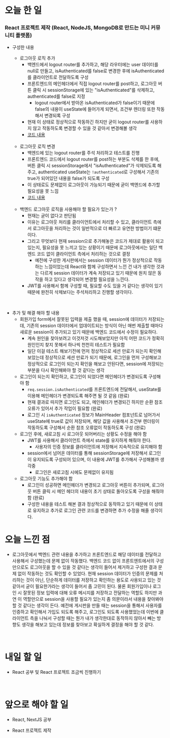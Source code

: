 # 오늘 한 일

### React 프로젝트 제작 (React, NodeJS, MongoDB로 만드는 미니 커뮤니티 플랫폼)

- 구성한 내용

  - 로그아웃 로직 추가
    - 백엔드에서 logout router를 추가하고, 해당 라우터에는 user 데이터를 null로 만들고, isAuthenticated를 false로 변경한 후에 isAuthenticated를 클라이언트로 전달하도록 구성
    - 프론트엔드의 메인헤더에서 직접 logout router를 post하고, 로그아웃 버튼 클릭 시 sessionStorage에 있는 "isAuthenticated"를 삭제하고, authenticated를 false로 지정
      - logout router에서 받아온 isAuthenticated가 false이기 때문에 false의 내용이 useState에 들어가게 되면서, 조건부 렌더링 또한 작동해서 변경되록 구성
    - 현재 이 상태로 정상적으로 작동하긴 하지만 굳이 logout router를 사용하지 않고 작동하도록 변경할 수 있을 것 같아서 변경해볼 생각
    - [코드 내용](https://github.com/jeongsangtae/mini-community-platform/commit/7c5015674945bc3054f40d5939bfa88db04b98fa)

  <br />

  - 로그아웃 로직 변경
    - 백엔드에 있는 logout router를 주석 처리하고 테스트를 진행
    - 프론트엔드 코드에서 logout router를 post하는 부분도 삭제를 한 후에, 버튼 클릭 시 sessionStorage에서 "isAuthenticated"가 삭제되도록 해주고, authenticated useState는 `!authenticated`로 구성해서 기존의 true가 되어있던 내용을 false가 되도록 구성
    - 이 상태로도 문제없이 로그아웃이 가능되기 때문에 굳이 백엔드에 추가할 필요성을 못 느낌
    - [코드 내용](https://github.com/jeongsangtae/mini-community-platform/commit/4aadfce4bf8cc30b800c08ae8c3f74e40f2b1a45)

  <br />

  - 백엔드 로그아웃 로직을 사용해야 할 필요가 있는가 ?
    - 현재는 굳이 없다고 판단됨
    - 이유는 로그아웃 처리를 클라이언트에서 처리할 수 있고, 클라이언트 측에서 로그아웃을 처리하는 것이 일반적으로 더 빠르고 유연한 방법이기 떄문이다.
    - 그리고 무엇보다 현재 session으로 추가해놓은 코드가 제대로 활용이 되고 있는지, 필요성을 못 느끼고 있는 상황이기 때문에 로그아웃에서는 일단 백엔드 코드 없이 클라이언트 측에서 처리하는 것으로 결정
      - 예전에 구성한 게시판에서는 session 데이터가 뭔가 정상적으로 작동하는 느낌이었는데 React와 함께 구성하면서 느낀 건 내가 생각한 것과는 다르게 session 데이터가 계속 저장되고 있기 때문에 원치 않은 동작을 하고 있다고 생각되어 변경할 필요성을 느낀다.
    - JWT를 사용해서 함께 구성할 때, 필요할 수도 있을 거 같다는 생각이 있기 때문에 완전히 삭제보다는 주석처리하고 진행할 생각이다.

<br />

- 추가 및 해결 해야 할 내용
  - 회원가입 form에서 잘못된 입력을 제출 했을 때, session에 데이터가 저장되는데, 기존의 session 데이터에서 업데이트되는 방식이 아닌 매번 제출할 때마다 새로운 session이 추가되고 있기 때문에 백엔드 코드에서 수정이 필요하다.
    - 계속 원인을 찾아보려고 이것저것 시도해보았지만 아직 어떤 코드가 정확히 원인인지 찾지 못해서 하나씩 천천히 테스트가 필요함
    - 일단 이걸 테스트 해보기전에 먼저 정상적으로 세션 만료가 되는지 확인해보았는데 정상적으로 세션 만료가 되기 때문에, 로그인을 먼저 구성해보고 정상적으로 로그인이 되는지 확인을 해보고 안된다면, session에 저장되는 부분을 다시 확인해봐야 할 것 같다는 생각
  - 로그인이 되는지 확인하고, 로그인이 되었다면 메인헤더가 변경되도록 구성해야 함
    - `req.session.isAuthenticated`를 프론트엔드에 전달해서, useState를 이용해 메인헤더가 변경되도록 해주면 될 것 같음 (완료)
    - 현재 결과로 따지면 로그인도 되고, 메인헤더가 변경되긴 하지만 순환 참조 오류가 있어서 추가 작업이 필요함 (완료)
    - 로그인 시 `isAuthenticated` 정보가 MainHeader 컴포넌트로 넘어가서 useState에 true로 값이 저장되며, 해당 값을 사용해서 조건부 렌더링이 작동하도록 구성해서 순환 참조 오류없이 작동하도록 구성 (완료)
  - 로그인 후에, 새로고침 시 로그아웃 되어버리는 상황도 수정을 해야 함
    - JWT를 사용해서 클라이언트 측에서 state를 유지하게 해줘야 한다.
      - 사용자의 인증 정보를 클라이언트에 저장해서 지속적으로 유지해야 함
    - session에서 넘어온 데이터를 통해 sessionStorage에 저장해서 로그인이 유지되도록 구성되어 있으며, 이 내용에 JWT를 추가해서 구성해볼까 생각중
      - 로그인은 새로고침 시에도 문제없이 유지됨
  - 로그아웃 기능도 추가해야 함
    - 로그인이 성공하면 메인헤더가 변경되고 로그아웃 버튼이 추가되며, 로그아웃 버튼 클릭 시 메인 헤더의 내용이 초기 상태로 돌아오도록 구성을 해줘야 함 (완료)
    - 구성한 내용을 테스트 해본 결과 정상적으로 동작하고 있기 때문에 이 상태로 유지하고 추가로 로그인 관련 코드를 변경하면 추가 수정을 해줄 생각이다.

# 오늘 느낀 점

- 로그아웃에서 백엔드 관련 내용을 추가하고 프론트엔드로 해당 데이터를 전달하고 사용해서 구성했는데 문제 없이 작동했다. 백엔드 코드 없이 프론트엔트에서의 구성만으로도 로그아웃을 할 수 있을 것 같다는 생각이 들어서 제거하고 구성한 결과 문제 없이 작동하는 것도 확인할 수 있었다. 현재 session 데이터가 인증의 문제를 처리하는 것이 아닌, 단순하게 데이터를 저장하고 확인하는 용도로 사용되고 있는 것 같아서 굳이 필요한가라는 생각이 들어서 좀 고민이 된다. 물론 회원가입이나 로그인 시 잘못된 정보 입력에 대해 오류 메시지를 저장하고 전달하는 역할도 하지만 과연 이 역할만으로 session을 사용할 필요가 있는지 좀 의문이라서 내용을 찾아봐야 할 것 같다는 생각이 든다. 예전에 게시판을 만들 때는 session을 통해서 사용자를 인증하고 확인해서 가입도 되도록 해주고, 로그인도 되도록 사용했었는데 이번에 클라이언트 측을 나눠서 구성할 때는 뭔가 내가 생각한대로 동작하지 않아서 빼는 방향도 생각을 해보고 있는데 정보를 찾아보고 확실하게 결정을 해야 할 것 같다.

<br />

# 내일 할 일

- React 공부 및 React 프로젝트 조금씩 진행하기

<br />

# 앞으로 해야 할 일

- React, NextJS 공부

- React 프로젝트 제작
